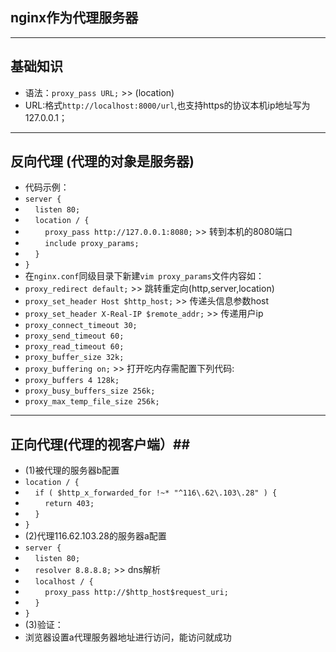 ## nginx作为代理服务器 ##
----------

## 基础知识 ##
 -  语法：`proxy_pass URL;` >> (location)
 -  URL:格式`http://localhost:8000/url`,也支持https的协议本机ip地址写为127.0.0.1；

 ----------

## 反向代理 (代理的对象是服务器) ##
 - 代码示例：
 - `server {`
 - &nbsp;&nbsp;&nbsp;&nbsp;`listen 80;`
 - &nbsp;&nbsp;&nbsp;&nbsp;`location / {`
 - &nbsp;&nbsp;&nbsp;&nbsp;&nbsp;&nbsp;&nbsp;&nbsp;`proxy_pass http://127.0.0.1:8080;` >> 转到本机的8080端口
 - &nbsp;&nbsp;&nbsp;&nbsp;&nbsp;&nbsp;&nbsp;&nbsp;`include proxy_params;`
 - &nbsp;&nbsp;&nbsp;&nbsp;`}`
 - `}`
 - 在`nginx.conf`同级目录下新建`vim proxy_params`文件内容如：
 - `proxy_redirect default;` >> 跳转重定向(http,server,location)
 - `proxy_set_header Host $http_host;` >> 传递头信息参数host
 - `proxy_set_header X-Real-IP $remote_addr;` >> 传递用户ip
 - `proxy_connect_timeout 30;`
 - `proxy_send_timeout 60;`
 - `proxy_read_timeout 60;`
 - `proxy_buffer_size 32k;`
 - `proxy_buffering on;` >> 打开吃内存需配置下列代码:
 - `proxy_buffers 4 128k;`
 - `proxy_busy_buffers_size 256k;`
 - `proxy_max_temp_file_size 256k;`

 ----------
 
 ## 正向代理(代理的视客户端）##
 - (1)被代理的服务器b配置
 - `location / {`
 - &nbsp;&nbsp;&nbsp;&nbsp;`if ( $http_x_forwarded_for !~* "^116\.62\.103\.28" ) {`
 - &nbsp;&nbsp;&nbsp;&nbsp;&nbsp;&nbsp;&nbsp;&nbsp;`return 403;`
 - &nbsp;&nbsp;&nbsp;&nbsp;`}`
 - `}`
 - (2)代理116.62.103.28的服务器a配置
 - `server {`
 - &nbsp;&nbsp;&nbsp;&nbsp;`listen 80;`
 - &nbsp;&nbsp;&nbsp;&nbsp;`resolver 8.8.8.8;` >> dns解析
 - &nbsp;&nbsp;&nbsp;&nbsp;`localhost / {`
 - &nbsp;&nbsp;&nbsp;&nbsp;&nbsp;&nbsp;&nbsp;&nbsp;`proxy_pass http://$http_host$request_uri;`
 - &nbsp;&nbsp;&nbsp;&nbsp;`}`
 - `}`
 - (3)验证：
 - 浏览器设置a代理服务器地址进行访问，能访问就成功
 
